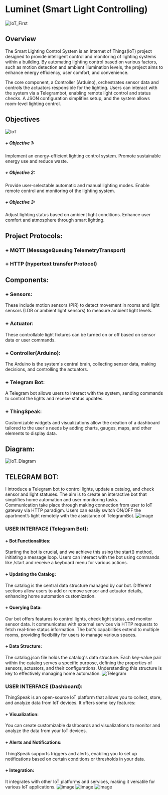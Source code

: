 # Luminet (Smart Light Controlling)
![IoT_First](https://github.com/user-attachments/assets/e09cc98d-c718-474c-89d1-3326abae060c)
## Overview
The Smart Lighting Control System is an Internet of Things(IoT) project designed to provide intelligent control and monitoring of lighting systems within a building. By automating lighting control based on various factors, such as motion detection and ambient illumination levels, the project aims to enhance energy efficiency, user comfort, and convenience.

The core component, a Controller (Arduino), orchestrates sensor data and controls the actuators responsible for the lighting. Users can interact with the system via a Telegrambot, enabling remote light control and status checks.
A JSON configuration simplifies setup, and the system allows room-level lighting control.

## Objectives
![IoT](https://github.com/user-attachments/assets/d6e838c6-1326-4a29-9ace-34644415d712)
##### + Objective 1:
Implement an energy-efficient lighting control system. Promote sustainable energy use and reduce waste.
##### + Objective 2:
Provide user-selectable automatic and manual lighting modes. Enable remote control and monitoring of the lighting system.
##### + Objective 3:
Adjust lighting status based on ambient light conditions. Enhance user comfort and atmosphere through smart lighting. 

## Project Protocols:
### + MQTT (MessageQueuing TelemetryTransport)
### + HTTP (hypertext transfer Protocol)

## Components:
### + Sensors:
These include motion sensors (PIR) to detect movement in rooms and light sensors (LDR or ambient light sensors) to measure ambient light levels.
### + Actuator:
These controllable light fixtures can be turned on or off based on sensor data or user commands.
### + Controller(Arduino):
The Arduino is the system's central brain, collecting sensor data, making decisions, and controlling the actuators.
### + Telegram Bot:
A Telegram bot allows users to interact with the system, sending commands to control the lights and receive status updates.
### + ThingSpeak:
Customizable widgets and visualizations allow the creation of a dashboard tailored to the user's needs by adding charts, gauges, maps, and other elements to display data.

## Diagram:
![IoT_Diagram](https://github.com/user-attachments/assets/4e57e952-5bb2-4ad9-9da4-17a96109eb8a)

## TELEGRAM BOT:
I introduce a Telegram bot to control lights, update a catalog, and check sensor and light statuses. The aim is to create an interactive bot that simplifies home automation and
user monitoring tasks.  
Communication take place through making connection from user to IoT gateway via HTTP paradigm. Users can easily switch ON/OFF the apartment’s light
remotely with the assistance of TelegramBot.
![image](https://github.com/user-attachments/assets/7da180ab-e560-4d81-b059-53553ed4bb11)

### USER INTERFACE (Telegram Bot):
#### + Bot Functionalities:
Starting the bot is crucial, and we achieve this using the start() method, initiating a message loop. Users can interact with the bot using commands like /start and receive a keyboard menu for various actions.
#### + Updating the Catalog:
The catalog is the central data structure managed by our bot. Different sections allow users to add or remove sensor and actuator details, enhancing home automation customization.
#### + Querying Data:
Our bot offers features to control lights, check light status, and monitor sensor data. It communicates with external services via HTTP requests to fetch real-time status information. The bot's capabilities extend to multiple rooms, providing flexibility for users to manage various spaces.
#### + Data Structure:
The catalog.json file holds the catalog's data structure. Each key-value pair within the catalog serves a specific purpose, defining the properties of sensors, actuators, and their configurations. Understanding this structure is key to effectively managing
home automation.
![Telegram](https://github.com/user-attachments/assets/6d8dae76-3513-4e7f-985f-a90cc3f59ed0)

### USER INTERFACE (Dashboard):
ThingSpeak is an open-source IoT platform that allows you to collect, store, and analyze data from IoT devices. It offers some key features:
#### + Visualization: 
You can create customizable dashboards and visualizations to monitor and analyze the data from your IoT devices.
#### + Alerts and Notifications: 
ThingSpeak supports triggers and alerts, enabling you to set up notifications based on certain conditions or thresholds in your data.
#### + Integration:
It integrates with other IoT platforms and services, making it versatile for various IoT applications.
![image](https://github.com/user-attachments/assets/e7cb4bb0-b7c3-4987-9db7-f4add94d759e) ![image](https://github.com/user-attachments/assets/c452da4e-0058-4761-b7e9-04b4496ca9be)
![image](https://github.com/user-attachments/assets/4e4c5b95-483c-458e-b64d-7776d310980a)
